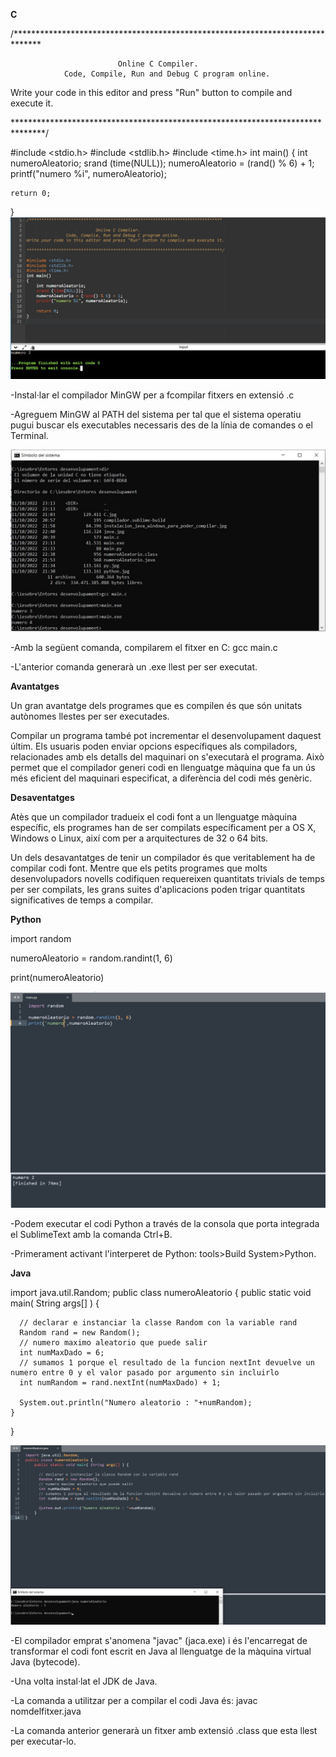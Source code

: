 **C**

/******************************************************************************

                            Online C Compiler.
                Code, Compile, Run and Debug C program online.
Write your code in this editor and press "Run" button to compile and execute it.

*******************************************************************************/

#include <stdio.h>
#include <stdlib.h>
#include <time.h>
int main()
{
    int numeroAleatorio;
    srand (time(NULL));
    numeroAleatorio = (rand() % 6) + 1;
    printf("numero %i", numeroAleatorio);

    return 0;
}
![](C.jpg)

-Instal·lar el compilador MinGW per a fcompilar fitxers en extensió .c

-Agreguem MinGW al PATH del sistema per tal que el sistema operatiu pugui buscar els executables necessaris des de la línia de comandes o el Terminal.

![](compilatC.jpg)

-Amb la següent comanda, compilarem el fitxer en C: 
   gcc main.c 
   
-L'anterior comanda generarà un .exe llest per ser executat.

**Avantatges**

Un gran avantatge dels programes que es compilen és que són unitats autònomes llestes per ser executades.

Compilar un programa també pot incrementar el desenvolupament daquest últim. Els usuaris poden enviar opcions específiques als compiladors, relacionades amb els detalls del maquinari on s'executarà el programa. Això permet que el compilador generi codi en llenguatge màquina que fa un ús més eficient del maquinari especificat, a diferència del codi més genèric.

**Desaventatges**

Atès que un compilador tradueix el codi font a un llenguatge màquina específic, els programes han de ser compilats específicament per a OS X, Windows o Linux, així com per a arquitectures de 32 o 64 bits.

Un dels desavantatges de tenir un compilador és que veritablement ha de compilar codi font. Mentre que els petits programes que molts desenvolupadors novells codifiquen requereixen quantitats trivials de temps per ser compilats, les grans suites d'aplicacions poden trigar quantitats significatives de temps a compilar.


**Python**

import random

numeroAleatorio = random.randint(1, 6)

print(numeroAleatorio)


![](py.jpg)

-Podem executar el codi Python a través de la consola que porta integrada el SublimeText amb la comanda Ctrl+B.

-Primerament activant l'interperet de Python: tools>Build System>Python.

**Java**

import java.util.Random;
public class numeroAleatorio {
    public static void main( String args[] ) {
        
      // declarar e instanciar la classe Random con la variable rand    
      Random rand = new Random(); 
      // numero maximo aleatorio que puede salir
      int numMaxDado = 6;
      // sumamos 1 porque el resultado de la funcion nextInt devuelve un numero entre 0 y el valor pasado por argumento sin incluirlo
      int numRandom = rand.nextInt(numMaxDado) + 1; 
      
      System.out.println("Numero aleatorio : "+numRandom);
    }
}

![](java.jpg)

-El compilador emprat s'anomena "javac" (jaca.exe) i és l'encarregat de transformar el codi font escrit en Java al llenguatge de la màquina virtual Java (bytecode).

-Una volta instal·lat el JDK de Java.

-La comanda a utilitzar per a compilar el codi Java és: 
    javac nomdelfitxer.java
    
-La comanda anterior generarà un fitxer amb extensió .class que esta llest per executar-lo.

    



